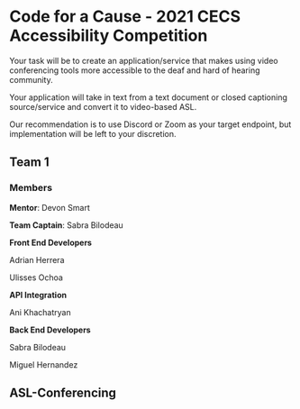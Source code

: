 # Code for a Cause - 2021 CECS Accessibility Competition
Your task will be to create an application/service that makes using
video conferencing tools more accessible to the deaf and hard of hearing
community. 

Your application will take in text from a text document or closed
captioning source/service and convert it to video-based ASL. 

Our recommendation is to use Discord or Zoom as your target endpoint, but implementation will be left to your discretion.

## Team 1
### Members
**Mentor**: Devon Smart

**Team Captain**: Sabra Bilodeau

**Front End Developers** 

Adrian Herrera

Ulisses Ochoa

**API Integration**

Ani Khachatryan

**Back End Developers**

Sabra Bilodeau

Miguel Hernandez

## ASL-Conferencing
